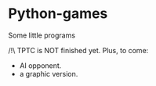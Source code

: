 # Python-games
Some little programs

/!\ TPTC is NOT finished yet. Plus, to come:
* AI opponent.
* a graphic version.
